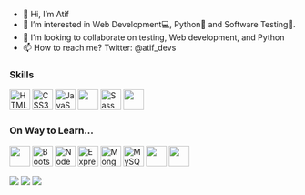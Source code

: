 - 👋 Hi, I’m Atif
- 👀 I’m interested in Web Development💻, Python🐍 and Software Testing🧪.
- 💞️ I’m looking to collaborate on testing, Web development, and Python
- 📫 How to reach me? Twitter: @atif_devs

### Skills
<p align="left">
<a href="https://developer.mozilla.org/en-US/docs/Glossary/HTML5" target="_blank" rel="noreferrer"><img src="https://raw.githubusercontent.com/danielcranney/readme-generator/main/public/icons/skills/html5-colored.svg" width="36" height="36" alt="HTML5" /></a>
<a href="https://www.w3.org/TR/CSS/#css" target="_blank" rel="noreferrer"><img src="https://raw.githubusercontent.com/danielcranney/readme-generator/main/public/icons/skills/css3-colored.svg" width="36" height="36" alt="CSS3" /></a>
<a href="https://developer.mozilla.org/en-US/docs/Web/JavaScript" target="_blank" rel="noreferrer"><img src="https://raw.githubusercontent.com/danielcranney/readme-generator/main/public/icons/skills/javascript-colored.svg" width="36" height="36" alt="JavaScript" /></a>
<a href="https://git-scm.com/" target="_blank" rel="noreferrer"><img width=36 height=36 src="https://cdn.jsdelivr.net/gh/devicons/devicon/icons/git/git-plain.svg"/></a>
<a href="https://sass-lang.com/" target="_blank" rel="noreferrer"><img src="https://raw.githubusercontent.com/danielcranney/readme-generator/main/public/icons/skills/sass-colored.svg" width="36" height="36" alt="Sass" /></a>
<a href="https://github.com/" target="_blank" rel="noreferrer"><img width=36 height=36 src="https://cdn.jsdelivr.net/gh/devicons/devicon/icons/github/github-original.svg"/></a>
</p>

### On Way to Learn...
<p align="left">
<a href="https://reactjs.org/" target="_blank" rel="noreferrer"><img width=36 height=36 src="https://cdn.jsdelivr.net/gh/devicons/devicon/icons/react/react-original.svg" /></a>
<a href="https://getbootstrap.com/" target="_blank" rel="noreferrer"><img src="https://raw.githubusercontent.com/danielcranney/readme-generator/main/public/icons/skills/bootstrap-colored.svg" width="36" height="36" alt="Bootstrap" /></a>
<a href="https://nodejs.org/en/" target="_blank" rel="noreferrer"><img src="https://raw.githubusercontent.com/danielcranney/readme-generator/main/public/icons/skills/nodejs-colored.svg" width="36" height="36" alt="NodeJS" /></a>
<a href="https://expressjs.com/" target="_blank" rel="noreferrer"><img src="https://raw.githubusercontent.com/danielcranney/readme-generator/main/public/icons/skills/express-colored.svg" width="36" height="36" alt="Express" /></a>
<a href="https://www.mongodb.com/" target="_blank" rel="noreferrer"><img src="https://raw.githubusercontent.com/danielcranney/readme-generator/main/public/icons/skills/mongodb-colored.svg" width="36" height="36" alt="MongoDB" /></a>
<a href="https://www.mysql.com/" target="_blank" rel="noreferrer"><img src="https://raw.githubusercontent.com/danielcranney/readme-generator/main/public/icons/skills/mysql-colored.svg" width="36" height="36" alt="MySQL" /></a>
<a href="https://www.python.org/" target="_blank" rel="noreferrer"><img width=36 height=36 src="https://cdn.jsdelivr.net/gh/devicons/devicon/icons/python/python-original.svg"/></a>
<a href="https://www.python.org/" target="_blank" rel="noreferrer"><img width=36 height=36 src="[https://cdn.jsdelivr.net/gh/devicons/devicon/icons/python/python-original.svg](https://user-images.githubusercontent.com/25181517/121405754-b4f48f80-c95d-11eb-8893-fc325bde617f.png)"/></a>
</p>

<img src="https://github-readme-stats.vercel.app/api?username=atif-dev&show_icons=true"/>

<img src="https://github-readme-streak-stats.herokuapp.com/?user=atif-dev"/>

<img src="https://github-readme-stats.vercel.app/api/top-langs?username=atif-dev"/>

<!---
atif-dev/atif-dev is a ✨ special ✨ repository because its `README.md` (this file) appears on your GitHub profile.
You can click the Preview link to take a look at your changes.
--->
